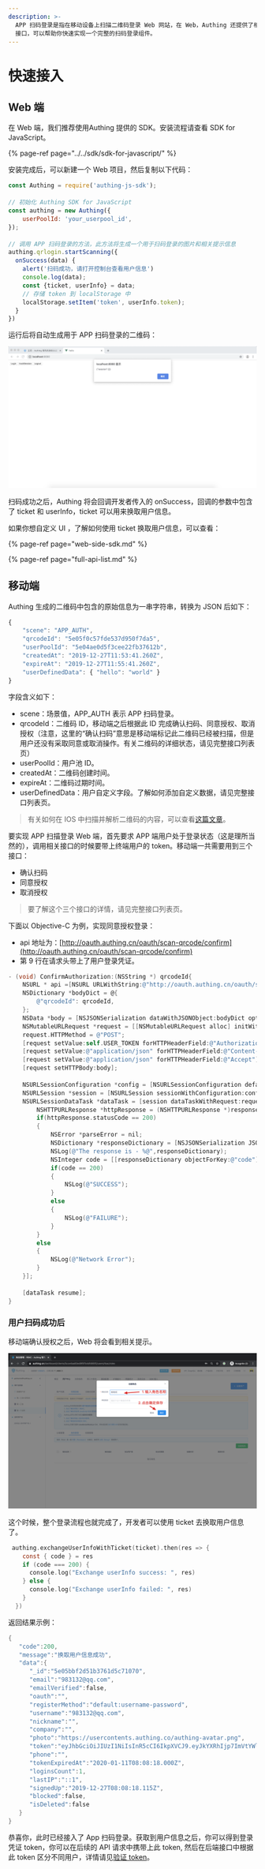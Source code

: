 ```yaml
---
description: >-
  APP 扫码登录是指在移动设备上扫描二维码登录 Web 网站，在 Web，Authing 还提供了相关 SDK
  接口，可以帮助你快速实现一个完整的扫码登录组件。
---
```


# 快速接入

## Web 端

在 Web 端，我们推荐使用Authing 提供的 SDK。安装流程请查看 SDK for JavaScript。

{% page-ref page="../../sdk/sdk-for-javascript/" %}

安装完成后，可以新建一个 Web 项目，然后复制以下代码：

```javascript
const Authing = require('authing-js-sdk');

// 初始化 Authing SDK for JavaScript
const authing = new Authing({
    userPoolId: 'your_userpool_id',
});

// 调用 APP 扫码登录的方法，此方法将生成一个用于扫码登录的图片和相关提示信息
authing.qrlogin.startScanning({
  onSuccess(data) {
    alert('扫码成功，请打开控制台查看用户信息')
    console.log(data);
    const {ticket, userInfo} = data;
    // 存储 token 到 localStorage 中
    localStorage.setItem('token', userInfo.token);
  }
})
```

运行后将自动生成用于 APP 扫码登录的二维码：

![](../../.gitbook/assets/image%20%28614%29.png)

扫码成功之后，Authing 将会回调开发者传入的 onSuccess，回调的参数中包含了 ticket 和 userInfo，ticket 可以用来换取用户信息。

如果你想自定义 UI ，了解如何使用 ticket 换取用户信息，可以查看：

{% page-ref page="web-side-sdk.md" %}

{% page-ref page="full-api-list.md" %}

## 移动端

Authing 生成的二维码中包含的原始信息为一串字符串，转换为 JSON 后如下：

```javascript
{
    "scene": "APP_AUTH",
    "qrcodeId": "5e05f0c57fde537d950f7da5",
    "userPoolId": "5e04ae0d5f3cee22fb37612b",
    "createdAt": "2019-12-27T11:53:41.260Z",
    "expireAt": "2019-12-27T11:55:41.260Z",
    "userDefinedData": { "hello": "world" }
}
```

字段含义如下：

* scene：场景值，APP\_AUTH 表示 APP 扫码登录。
* qrcodeId：二维码 ID，移动端之后根据此 ID 完成确认扫码、同意授权、取消授权（注意，这里的“确认扫码”意思是移动端标记此二维码已经被扫描，但是用户还没有采取同意或取消操作。有关二维码的详细状态，请见完整接口列表页）
* userPoolId：用户池 ID。
* createdAt：二维码创建时间。
* expireAt：二维码过期时间。
* userDefinedData：用户自定义字段。了解如何添加自定义数据，请见完整接口列表页。

> 有关如何在 IOS 中扫描并解析二维码的内容，可以查看[这篇文章](https://github.com/darkjoin/Learning/wiki/使用AVFoundation读取二维码)。

要实现 APP 扫描登录 Web 端，首先要求 APP 端用户处于登录状态（这是理所当然的），调用相关接口的时候要带上终端用户的 token。移动端一共需要用到三个接口：

* 确认扫码
* 同意授权
* 取消授权

> 要了解这个三个接口的详情，请见完整接口列表页。

下面以 Objective-C 为例，实现同意授权登录：

* api 地址为：[http://oauth.authing.cn/oauth/scan-qrcode/confirm](http://oauth.authing.cn/oauth/scan-qrcode/confirm)
* 第 9 行在请求头带上了用户登录凭证。

```objectivec
- (void) ConfirmAuthorization:(NSString *) qrcodeId{    
    NSURL * api =[NSURL URLWithString:@"http://oauth.authing.cn/oauth/scan-qrcode/confirm"];
    NSDictionary *bodyDict = @{
        @"qrcodeId": qrcodeId,
    };
    NSData *body = [NSJSONSerialization dataWithJSONObject:bodyDict options:kNilOptions error:nil];
    NSMutableURLRequest *request = [[NSMutableURLRequest alloc] initWithURL:api];
    request.HTTPMethod = @"POST";
    [request setValue:self.USER_TOKEN forHTTPHeaderField:@"Authorization"];
    [request setValue:@"application/json" forHTTPHeaderField:@"Content-Type"];
    [request setValue:@"application/json" forHTTPHeaderField:@"Accept"];
    [request setHTTPBody:body];
    
    NSURLSessionConfiguration *config = [NSURLSessionConfiguration defaultSessionConfiguration];
    NSURLSession *session = [NSURLSession sessionWithConfiguration:config];
    NSURLSessionDataTask *dataTask = [session dataTaskWithRequest:request completionHandler:^(NSData *data, NSURLResponse *response, NSError *error) {
        NSHTTPURLResponse *httpResponse = (NSHTTPURLResponse *)response;
        if(httpResponse.statusCode == 200)
        {
            NSError *parseError = nil;
            NSDictionary *responseDictionary = [NSJSONSerialization JSONObjectWithData:data options:0 error:&parseError];
            NSLog(@"The response is - %@",responseDictionary);
            NSInteger code = [[responseDictionary objectForKey:@"code"] integerValue];
            if(code == 200)
            {
                NSLog(@"SUCCESS");
            }
            else
            {
                NSLog(@"FAILURE");
            }
        }
        else
        {
            NSLog(@"Network Error");
        }
    }];
    
    [dataTask resume];
}
```

### 用户扫码成功后

移动端确认授权之后，Web 将会看到相关提示。

![](../../.gitbook/assets/image%20%28575%29.png)

这个时候，整个登录流程也就完成了，开发者可以使用 ticket 去换取用户信息了。

```objectivec
 authing.exchangeUserInfoWithTicket(ticket).then(res => {
    const { code } = res
    if (code === 200) {
      console.log("Exchange userInfo success: ", res)
    } else {
      console.log("Exchange userInfo failed: ", res)
    }
  })
```

返回结果示例：

```objectivec
{ 
   "code":200,
   "message":"换取用户信息成功",
   "data":{ 
      "_id":"5e05bbf2d51b3761d5c71070",
      "email":"983132@qq.com",
      "emailVerified":false,
      "oauth":"",
      "registerMethod":"default:username-password",
      "username":"983132@qq.com",
      "nickname":"",
      "company":"",
      "photo":"https://usercontents.authing.co/authing-avatar.png",
      "token":"eyJhbGciOiJIUzI1NiIsInR5cCI6IkpXVCJ9.eyJkYXRhIjp7ImVtYWlsIjoiOTgzMTMyQHFxLmNvbSIsImlxxxxxxxxx",
      "phone":"",
      "tokenExpiredAt":"2020-01-11T08:08:18.000Z",
      "loginsCount":1,
      "lastIP":"::1",
      "signedUp":"2019-12-27T08:08:18.115Z",
      "blocked":false,
      "isDeleted":false
   }
}
```

恭喜你，此时已经接入了 App  扫码登录。获取到用户信息之后，你可以得到登录凭证 token，你可以在后续的 API 请求中携带上此 token, 然后在后端接口中根据此 token 区分不同用户，详情请见[验证 token](../../advanced/verify-jwt-token.md#yan-zheng-authing-qian-fa-de-token)。

